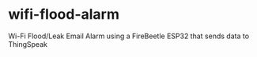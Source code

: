 # wifi-flood-alarm
Wi-Fi Flood/Leak Email Alarm using a FireBeetle ESP32 that sends data to ThingSpeak
